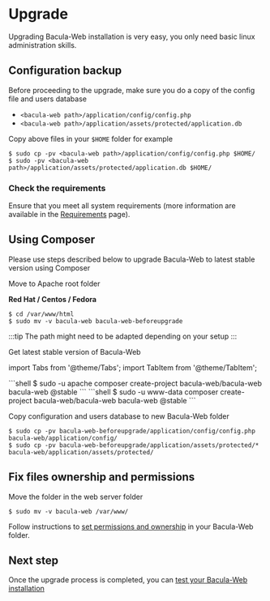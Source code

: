 # Upgrade

Upgrading Bacula-Web installation is very easy, you only need basic linux administration skills.

## Configuration backup

Before proceeding to the upgrade, make sure you do a copy of the config file and users database

* `<bacula-web path>/application/config/config.php`
* `<bacula-web path>/application/assets/protected/application.db`

Copy above files in your `$HOME` folder for example

```shell
$ sudo cp -pv <bacula-web path>/application/config/config.php $HOME/
$ sudo -pv <bacula-web path>/application/assets/protected/application.db $HOME/
```

### Check the requirements

Ensure that you meet all system requirements (more information are available in the [Requirements](requirements.md) page).

## Using Composer

Please use steps described below to upgrade Bacula-Web to latest stable version using Composer

Move to Apache root folder

**Red Hat / Centos / Fedora**

```shell
$ cd /var/www/html 
$ sudo mv -v bacula-web bacula-web-beforeupgrade
```

:::tip
The path might need to be adapted depending on your setup
:::

Get latest stable version of Bacula-Web

import Tabs from '@theme/Tabs';
import TabItem from '@theme/TabItem';

<Tabs>
  <TabItem value="rpm" label="On Red Hat / Centos / Fedora" default>
```shell
$ sudo -u apache composer create-project bacula-web/bacula-web bacula-web @stable
```
  </TabItem>
  <TabItem value="deb" label="On Debian / Ubuntu">
```shell
$ sudo -u www-data composer create-project bacula-web/bacula-web bacula-web @stable
```
  </TabItem>
</Tabs>

Copy configuration and users database to new Bacula-Web folder

```shell
$ sudo cp -pv bacula-web-beforeupgrade/application/config/config.php bacula-web/application/config/
$ sudo cp -pv bacula-web-beforeupgrade/application/assets/protected/* bacula-web/application/assets/protected/
```

## Fix files ownership and permissions

Move the folder in the web server folder

```shell
$ sudo mv -v bacula-web /var/www/
```

Follow instructions to [set permissions and ownership](../guides/permissions-and-ownership.mdx) in your Bacula-Web folder.

## Next step

Once the upgrade process is completed, you can [test your Bacula-Web installation](test)
